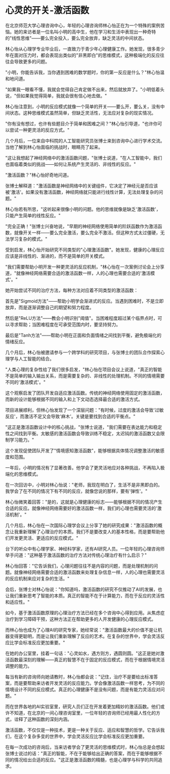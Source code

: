# 心灵的开关-激活函数

在北京师范大学心理咨询中心，年轻的心理咨询师林心怡正在为一个特殊的案例苦恼。她的来访者是一位名叫小明的高中生，他在学习和生活中表现出一种奇特的"线性思维"——要么完全投入，要么完全放弃，缺乏灵活的中间状态。

林心怡从心理学专业毕业后，一直致力于青少年心理健康工作。她发现，很多青少年在面对压力时，都会表现出类似的"非黑即白"的思维模式，这种极端化的反应往往会导致更多的问题。

"小明，你能告诉我，当你遇到困难的数学题时，你的第一反应是什么？"林心怡温和地问道。

"如果我一眼看不懂，我就会觉得自己肯定做不出来，然后就放弃了。"小明低着头说，"但如果我觉得简单，我就会很有信心地去做。"

林心怡注意到，小明的反应模式就像一个简单的开关——要么开，要么关，没有中间状态。这种思维模式虽然简单，但缺乏灵活性，无法应对复杂的现实情况。

"你有没有想过，也许有些题目介于简单和困难之间？"林心怡引导道，"也许你可以尝试一种更灵活的反应方式。"

几个月后，一位来自中科院的人工智能研究员张博士来到咨询中心进行学术交流。当他了解到林心怡面临的挑战时，眼睛亮了起来。

"这让我想起了神经网络中的激活函数问题，"张博士说道，"在人工智能中，我们也面临着类似的挑战——如何让系统产生灵活的、非线性的反应。"

"激活函数？"林心怡好奇地问道。

张博士解释道："激活函数是神经网络中的关键组件，它决定了神经元是否应该被'激活'。如果没有激活函数，神经网络就只能进行线性计算，无法处理复杂的问题。"

林心怡若有所思，"这听起来很像小明的问题。他的思维就像是缺乏'激活函数'，只能产生简单的线性反应。"

"完全正确！"张博士兴奋地说，"早期的神经网络使用简单的阶跃函数作为激活函数，就像开关一样——要么完全激活，要么完全不激活。但这种方式太过僵硬，无法学习复杂的模式。"

受到启发，林心怡开始研究不同类型的"心理激活函数"。她发现，健康的心理反应应该是非线性的、渐进的，而不是简单的开关模式。

"我们需要帮助小明开发一种更灵活的反应机制，"林心怡在一次案例讨论会上分享道，"就像神经网络需要合适的激活函数一样，人的心理也需要合适的'激活模式'。"

她开始尝试不同的治疗方法，每种方法对应着不同类型的激活函数：

首先是"Sigmoid方法"——帮助小明学会渐进式的反应。当遇到困难时，不是立即放弃，而是逐渐调整自己的期望和努力程度。

然后是"ReLU方法"——教会小明识别"阈值"。当困难程度超过某个临界点时，可以寻求帮助；当困难程度在可承受范围内时，要坚持努力。

最后是"Tanh方法"——帮助小明在正面和负面情绪之间找到平衡，避免极端化的情绪反应。

几个月后，林心怡被邀请参与一个跨学科的研究项目，与张博士的团队合作探索心理学与人工智能的结合。

"人类心理的复杂性给了我们很多启发，"林心怡在项目会议上说道，"真正的智能不是简单的输入输出关系，而是需要复杂的、非线性的处理机制。不同的情境需要不同的'激活模式'。"

这个观察启发了团队开发自适应激活函数。传统的神经网络使用固定的激活函数，而新的设计能够根据不同的输入和上下文动态选择最合适的激活方式。

项目进展顺利，但林心怡发现了一个深层问题："有时候，过度的激活会导致'过敏反应'，而激活不足又会导致'麻木'。关键是要找到合适的平衡点。"

"这正是激活函数设计中的核心挑战，"张博士说道，"我们需要在表达能力和稳定性之间找到平衡。太敏感的激活函数会导致训练不稳定，太迟钝的激活函数又会限制学习能力。"

这个发现促使团队开发了"情境感知激活函数"，能够根据具体情况调整激活的敏感度和范围。

一年后，小明的情况有了显著改善。他学会了更灵活地应对各种挑战，不再陷入极端化的思维模式。

在一次回访中，小明对林心怡说："老师，我现在明白了，生活不是非黑即白的。我学会了在不同的情况下有不同的反应，就像您说的那样，要有'弹性'。"

林心怡微笑着回答："是的，这就是心理健康的标志——能够根据不同的情况产生合适的反应。就像神经网络需要好的激活函数一样，我们的心理也需要灵活的'激活机制'。"

几个月后，林心怡在一次国际心理学会议上分享了她的研究成果："激活函数的概念让我重新理解了心理治疗的本质。我们不是要改变人的基本性格，而是要帮助他们开发更灵活、更适应的反应模式。"

台下的听众中有心理学家、神经科学家，还有AI研究人员。一位年轻的心理咨询师举手问道："这种基于激活函数的治疗方法对传统心理治疗有什么启示？"

林心怡回答："它告诉我们，心理问题往往不是内容的问题，而是处理机制的问题。就像神经网络需要合适的激活函数来处理复杂信息一样，人的心理也需要灵活的反应机制来应对复杂的生活。"

会后，张博士对林心怡说："你知道吗，激活函数的研究不仅推动了AI的发展，也让我们重新思考了智能的本质。真正的智能不在于计算能力，而在于反应的灵活性和适应性。"

如今，基于激活函数原理的心理治疗方法已经在多个咨询中心得到应用。从焦虑症治疗到学习障碍干预，这种方法正在帮助更多的人开发健康的心理反应模式。

而林心怡也成为了心理AI的研究专家，她经常说："激活函数最大的价值不是让机器变得更聪明，而是让我们重新理解了反应的艺术。在复杂的世界中，学会灵活反应比学会标准反应更加重要。"

在她的办公室里，挂着一句话："心灵如水，遇方则方，遇圆则圆。"这正是她对激活函数最深刻的理解——真正的智慧不在于固定的反应模式，而在于根据情境灵活调整的能力。

每当有新的咨询师向她请教时，林心怡都会说："记住，治疗不是要给出标准答案，而是要帮助来访者开发灵活的反应能力。学会像激活函数一样思考，为不同的情境设计不同的反应模式。真正的心理健康不是没有问题，而是有能力灵活应对问题。"

而在世界各地的AI实验室里，研究人员们正在开发着更加精妙的激活函数。他们或许不知道，在北京的一间心理咨询室里，一位年轻的咨询师已经用最人性化的方式，诠释了这种函数的深刻内涵。

激活函数，不仅仅是一种技术，更是一种关于反应、适应和智慧的哲学。它告诉我们，在这个复杂多变的世界中，学会灵活反应比学会标准反应更加重要。

在每一次成功的咨询后，当来访者学会了更灵活的思维模式时，林心怡总是会想起张博士说过的话："真正的智能，不在于能够给出正确的答案，而在于能够根据不同的情况给出合适的反应。"这正是激活函数的精髓，也是心理学与科学的共同追求。 